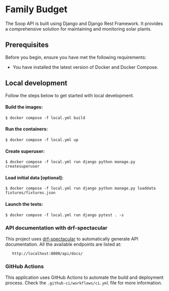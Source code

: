 # Family Budget
The Soop API is built using Django and Django Rest Framework. It provides a comprehensive solution for maintaining and monitoring solar plants.

## Prerequisites

Before you begin, ensure you have met the following requirements:

- You have installed the latest version of Docker and Docker Compose.


## Local development

Follow the steps below to get started with local development.


#### Build the images:

    $ docker compose -f local.yml build

#### Run the containers:

    $ docker compose -f local.yml up

#### Create superuser:

    $ docker compose -f local.yml run django python manage.py createsuperuser

#### Load initial data [optional]:

    $ docker compose -f local.yml run django python manage.py loaddata fixtures/fixtures.json



#### Launch the tests:

    $ docker compose -f local.yml run django pytest . -s

### API documentation with drf-spectacular

This project uses [drf-spectacular](https://drf-spectacular.readthedocs.io/en/latest/) to automatically
generate API documentation. All the available endpoints are listed at:
    
       http://localhost:8000/api/docs/


### GitHub Actions

This application uses GitHub Actions to automate the build and deployment process. 
Check the `.github-ci/workflows/ci.yml` file for more information.

